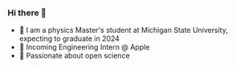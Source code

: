 ### Hi there 👋


* 🌻 I am a physics Master's student at Michigan State University, expecting to graduate in 2024
* 🌻 Incoming Engineering Intern @ Apple
* 🌻 Passionate about open science


